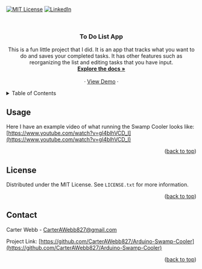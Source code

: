 <!-- Improved compatibility of back to top link: See: https://github.com/othneildrew/Best-README-Template/pull/73 -->
<a name="readme-top"></a>
<!--
*** Thanks for checking out the Best-README-Template. If you have a suggestion
*** that would make this better, please fork the repo and create a pull request
*** or simply open an issue with the tag "enhancement".
*** Don't forget to give the project a star!
*** Thanks again! Now go create something AMAZING! :D
-->



<!-- PROJECT SHIELDS -->
<!--
*** I'm using markdown "reference style" links for readability.
*** Reference links are enclosed in brackets [ ] instead of parentheses ( ).
*** See the bottom of this document for the declaration of the reference variables
*** for contributors-url, forks-url, etc. This is an optional, concise syntax you may use.
*** https://www.markdownguide.org/basic-syntax/#reference-style-links
-->
[![MIT License][license-shield]][license-url]
[![LinkedIn][linkedin-shield]][linkedin-url]



<!-- PROJECT LOGO -->
<br />
<h3 align="center">To Do List App</h3>

  <p align="center">
    This is a fun little project that I did. It is an app that tracks what you want to do and saves your completed tasks. It has other features such as reorganizing the list and editing tasks that you have input.
    <br />
    <a href="https://github.com/CarterAWebb827/To-Do-List"><strong>Explore the docs »</strong></a>
    <br />
    <br />
    ·
    <a href="https://www.youtube.com/watch?v=gl4blhVCD_I">View Demo</a>
    ·
  </p>
</div>



<!-- TABLE OF CONTENTS -->
<details>
  <summary>Table of Contents</summary>
  <ol>
    <li><a href="#usage">Usage</a></li>
    <li><a href="#license">License</a></li>
    <li><a href="#contact">Contact</a></li>
  </ol>
</details>



<!-- USAGE EXAMPLES -->
## Usage

Here I have an example video of what running the Swamp Cooler looks like:
[https://www.youtube.com/watch?v=gl4blhVCD_I](https://www.youtube.com/watch?v=gl4blhVCD_I)

<p align="right">(<a href="#readme-top">back to top</a>)</p>



<!-- LICENSE -->
## License

Distributed under the MIT License. See `LICENSE.txt` for more information.

<p align="right">(<a href="#readme-top">back to top</a>)</p>



<!-- CONTACT -->
## Contact

Carter Webb - CarterAWebb827@gmail.com

Project Link: [https://github.com/CarterAWebb827/Arduino-Swamp-Cooler](https://github.com/CarterAWebb827/Arduino-Swamp-Cooler)

<p align="right">(<a href="#readme-top">back to top</a>)</p>



<!-- MARKDOWN LINKS & IMAGES -->
<!-- https://www.markdownguide.org/basic-syntax/#reference-style-links -->
[contributors-shield]: https://img.shields.io/github/contributors/CarterAWebb827/Arduino-Swamp-Cooler.svg?style=for-the-badge
[license-shield]: https://img.shields.io/github/license/CarterAWebb827/Arduino-Swamp-Cooler.svg?style=for-the-badge
[license-url]: https://github.com/CarterAWebb827/Arduino-Swamp-Cooler/LICENSE.txt
[linkedin-shield]: https://img.shields.io/badge/-LinkedIn-black.svg?style=for-the-badge&logo=linkedin&colorB=555
[linkedin-url]: https://www.linkedin.com/in/carter-webb-66b3661b4/